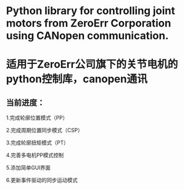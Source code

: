 # Python library for controlling joint motors from ZeroErr Corporation using CANopen communication.
# 适用于ZeroErr公司旗下的关节电机的python控制库，canopen通讯
## 当前进度：
1.完成轮廓位置模式（PP）

2.完成周期位置同步模式（CSP）

3.完成轮廓扭矩模式（PT）

4.完善多电机PP模式控制

5.添加简单GUI界面

6.更新事件驱动的同步运动模式
